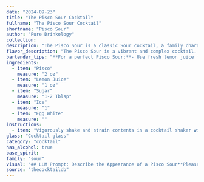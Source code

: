 ```yaml
---
date: "2024-09-23"
title: "The Pisco Sour Cocktail"
fullname: "The Pisco Sour Cocktail"
shortname: "Pisco Sour"
author: "Pure Drinkology"
collection:
description: "The Pisco Sour is a classic Sour cocktail, a family characterized by a base spirit, citrus juice, sweetener, and often egg white for a foamy texture. This Peruvian invention dates back to the early 20th century, popularized in Lima's bars and gaining international fame. "
flavor_description: "The Pisco Sour is a vibrant and complex cocktail. The Pisco provides a bold, fruity base with notes of grape and apricot. The lemon juice adds a sharp, tart acidity, balanced by the sweetness of the sugar. The egg white creates a smooth, foamy texture, resulting in a harmonious blend of flavors and textures. "
bartender_tips: "**For a perfect Pisco Sour:**- Use fresh lemon juice for the best flavor.- Dry shake the egg white and ice first to create a frothy head.- Don't over-shake; the egg white will become too frothy.- Once shaken, strain the cocktail into a chilled coupe glass for a clean, elegant presentation.- Garnish with a few drops of Angostura bitters and a lemon twist. "
ingredients:
  - item: "Pisco"
    measure: "2 oz"
  - item: "Lemon Juice"
    measure: "1 oz"
  - item: "Sugar"
    measure: "1-2 Tblsp"
  - item: "Ice"
    measure: "1"
  - item: "Egg White"
    measure: ""
instructions:
  - item: "Vigorously shake and strain contents in a cocktail shaker with ice cubes, then pour into glass and garnish with bitters."
glass: "Cocktail glass"
category: "cocktail"
has_alcohol: true
base_spirit:
family: "sour"
visual: "## LLM Prompt: Describe the Appearance of a Pisco Sour**Please provide a detailed description of the appearance of a Pisco Sour cocktail. Consider the following aspects:*** **Color:** What color is the cocktail? Is it uniform or does it have layers? What are the shades and nuances of the color?* **Texture:** Is the cocktail clear, cloudy, or foamy? Does it have any visible ingredients, like ice or egg white?* **Glassware:** What type of glass is the cocktail served in? How does the glass affect the appearance of the cocktail?* **Garnish:** What garnish is typically used for a Pisco Sour? How does it enhance the visual appeal of the cocktail?**Example:**Imagine a cocktail in a chilled coupe glass, its pale yellow hue resembling the setting sun. A thick, fluffy layer of egg white foam sits atop, dusted with a delicate dusting of cinnamon. Tiny ice shards peek through the frothy surface, adding a touch of sparkle. A single maraschino cherry rests on the rim, its crimson color a vibrant contrast against the pale yellow of the drink. "
source: "thecocktaildb"
---
```


